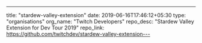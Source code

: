 ---
title: "stardew-valley-extension"
date: 2019-06-16T17:46:12+05:30
type: "organisations"
org_name: "Twitch Developers"
repo_desc: "Stardew Valley Extension for Dev Tour 2019"
repo_link: https://github.com/twitchdev/stardew-valley-extension---